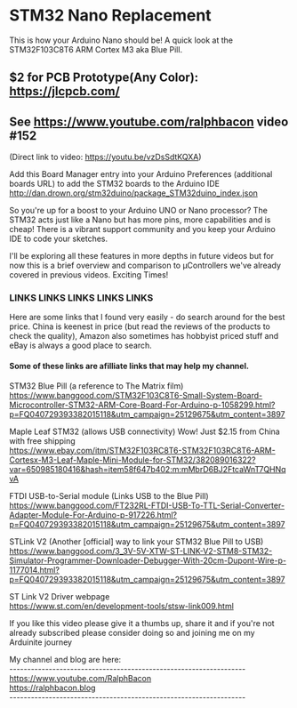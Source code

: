 # STM32 Nano Replacement
This is how your Arduino Nano should be! A quick look at the STM32F103C8T6 ARM Cortex M3 aka Blue Pill.

## $2 for PCB Prototype(Any Color): https://jlcpcb.com/

## See https://www.youtube.com/ralphbacon video #152
(Direct link to video: https://youtu.be/vzDsSdtKQXA)

Add this Board Manager entry into your Arduino Preferences (additional boards URL) to add the STM32 boards to the Arduino IDE  
http://dan.drown.org/stm32duino/package_STM32duino_index.json

So you're up for a boost to your Arduino UNO or Nano processor? The STM32 acts just like a Nano but has more pins, more capabilities and is cheap! There is a vibrant support community and you keep your Arduino IDE to code your sketches.

I'll be exploring all these features in more depths in future videos but for now this is a brief overview and comparison to µControllers we've already covered in previous videos. Exciting Times!

### LINKS     LINKS    LINKS    LINKS    LINKS

Here are some links that I found very easily - do search around for the best price. China is keenest in price (but read the reviews of the products to check the quality), Amazon also sometimes has hobbyist priced stuff and eBay is always a good place to search.  

#### Some of these links are afilliate links that may help my channel.  

STM32 Blue Pill (a reference to The Matrix film)  
https://www.banggood.com/STM32F103C8T6-Small-System-Board-Microcontroller-STM32-ARM-Core-Board-For-Arduino-p-1058299.html?p=FQ040729393382015118&utm_campaign=25129675&utm_content=3897

Maple Leaf STM32 (allows USB connectivity) Wow! Just $2.15 from China with free shipping   
https://www.ebay.com/itm/STM32F103RC8T6-STM32F103RC8T6-ARM-Cortesx-M3-Leaf-Maple-Mini-Module-for-STM32/382089016322?var=650985180416&hash=item58f647b402:m:mMbrD6BJ2FtcaWnT7QHNqvA

FTDI USB-to-Serial module (Links USB to the Blue Pill)  
https://www.banggood.com/FT232RL-FTDI-USB-To-TTL-Serial-Converter-Adapter-Module-For-Arduino-p-917226.html?p=FQ040729393382015118&utm_campaign=25129675&utm_content=3897

STLink V2 (Another [official] way to link your STM32 Blue Pill to USB)  
https://www.banggood.com/3_3V-5V-XTW-ST-LINK-V2-STM8-STM32-Simulator-Programmer-Downloader-Debugger-With-20cm-Dupont-Wire-p-1177014.html?p=FQ040729393382015118&utm_campaign=25129675&utm_content=3897

ST Link V2 Driver webpage  
https://www.st.com/en/development-tools/stsw-link009.html


If you like this video please give it a thumbs up, share it and if you're not already subscribed please consider doing so and joining me on my Arduinite journey

My channel and blog are here:  
\------------------------------------------------------------------  
https://www.youtube.com/RalphBacon  
https://ralphbacon.blog  
\------------------------------------------------------------------
